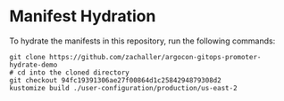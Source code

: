 # Manifest Hydration

To hydrate the manifests in this repository, run the following commands:

```shell
git clone https://github.com/zachaller/argocon-gitops-promoter-hydrate-demo
# cd into the cloned directory
git checkout 94fc19391306ae27f00864d1c2584294879308d2
kustomize build ./user-configuration/production/us-east-2
```
